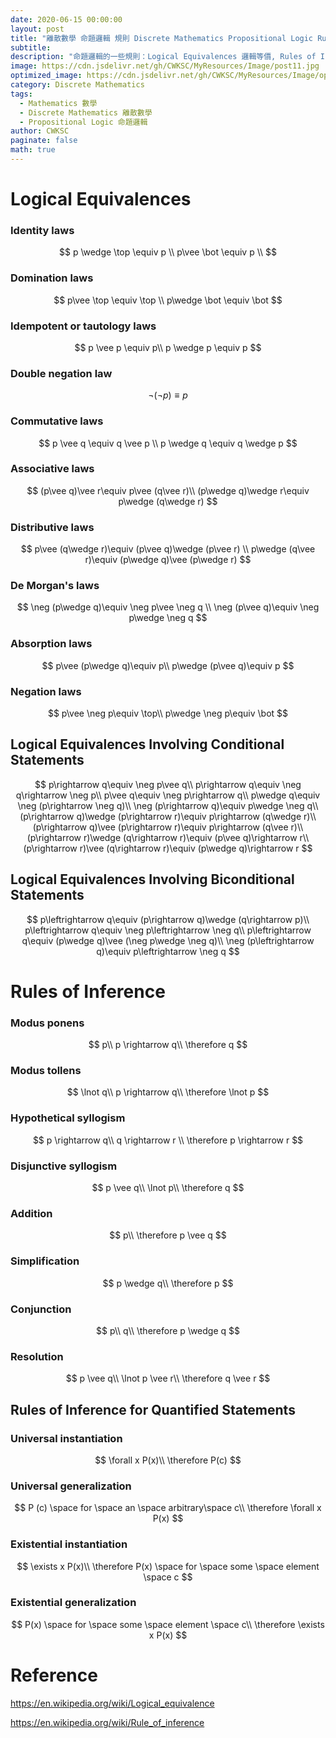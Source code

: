 ```yaml
---
date: 2020-06-15 00:00:00
layout: post
title: "離散數學 命題邏輯 規則 Discrete Mathematics Propositional Logic Rule"
subtitle: 
description: "命題邏輯的一些規則：Logical Equivalences 邏輯等價, Rules of Inference 推理規則"
image: https://cdn.jsdelivr.net/gh/CWKSC/MyResources/Image/post11.jpg
optimized_image: https://cdn.jsdelivr.net/gh/CWKSC/MyResources/Image/optimized/post11_opt.jpg
category: Discrete Mathematics
tags: 
  - Mathematics 數學
  - Discrete Mathematics 離散數學
  - Propositional Logic 命題邏輯
author: CWKSC
paginate: false
math: true
---
```


# Logical Equivalences

### Identity laws

$$
p \wedge \top \equiv p \\
p\vee \bot \equiv p \\
$$

### Domination laws

$$
p\vee \top \equiv \top \\
p\wedge \bot \equiv \bot
$$

### Idempotent or tautology laws

$$
p \vee p \equiv p\\
p \wedge p \equiv p
$$

### Double negation law

$$
\lnot (\lnot p) ≡ p
$$

### Commutative laws

$$
p \vee q \equiv q \vee p \\
p \wedge q \equiv q \wedge p
$$

### Associative laws

$$
(p\vee q)\vee r\equiv p\vee (q\vee r)\\
(p\wedge q)\wedge r\equiv p\wedge (q\wedge r)
$$

### Distributive laws

$$
p\vee (q\wedge r)\equiv (p\vee q)\wedge (p\vee r) \\
p\wedge (q\vee r)\equiv (p\wedge q)\vee (p\wedge r)
$$

### De Morgan's laws

$$
\neg (p\wedge q)\equiv \neg p\vee \neg q \\
\neg (p\vee q)\equiv \neg p\wedge \neg q
$$

### Absorption laws

$$
p\vee (p\wedge q)\equiv p\\
p\wedge (p\vee q)\equiv p
$$

### Negation laws

$$
p\vee \neg p\equiv \top\\
p\wedge \neg p\equiv \bot
$$

## Logical Equivalences Involving Conditional Statements

$$
p\rightarrow q\equiv \neg p\vee q\\
p\rightarrow q\equiv \neg q\rightarrow \neg p\\
p\vee q\equiv \neg p\rightarrow q\\
p\wedge q\equiv \neg (p\rightarrow \neg q)\\
\neg (p\rightarrow q)\equiv p\wedge \neg q\\
(p\rightarrow q)\wedge (p\rightarrow r)\equiv p\rightarrow (q\wedge r)\\
(p\rightarrow q)\vee (p\rightarrow r)\equiv p\rightarrow (q\vee r)\\
(p\rightarrow r)\wedge (q\rightarrow r)\equiv (p\vee q)\rightarrow r\\
(p\rightarrow r)\vee (q\rightarrow r)\equiv (p\wedge q)\rightarrow r
$$

## Logical Equivalences Involving Biconditional Statements

$$
p\leftrightarrow  q\equiv (p\rightarrow q)\wedge (q\rightarrow p)\\
p\leftrightarrow  q\equiv \neg p\leftrightarrow  \neg q\\
p\leftrightarrow  q\equiv (p\wedge q)\vee (\neg p\wedge \neg q)\\
\neg (p\leftrightarrow  q)\equiv p\leftrightarrow  \neg q
$$

# Rules of Inference

### Modus ponens

$$
p\\
p \rightarrow q\\
\therefore q
$$

### Modus tollens

$$
\lnot q\\
p \rightarrow q\\
\therefore \lnot p
$$

### Hypothetical syllogism

$$
p \rightarrow q\\
q \rightarrow r \\
\therefore p \rightarrow r
$$

### Disjunctive syllogism

$$
p \vee q\\
\lnot p\\
\therefore q
$$

### Addition

$$
p\\
\therefore p \vee q
$$

### Simplification

$$
p \wedge q\\
\therefore p
$$

### Conjunction

$$
p\\
q\\
\therefore p \wedge q
$$

### Resolution

$$
p \vee q\\
\lnot p \vee r\\
\therefore q \vee r
$$

## Rules of Inference for Quantified Statements

### Universal instantiation

$$
\forall x P(x)\\
\therefore P(c)
$$

### Universal generalization

$$
P (c) \space for \space an \space arbitrary\space  c\\
\therefore \forall x P(x)
$$

### Existential instantiation

$$
\exists x P(x)\\
\therefore P(x) \space for \space some \space element \space c
$$

### Existential generalization

$$
P(x) \space for \space some \space element \space c\\
\therefore \exists x P(x)
$$

# Reference

https://en.wikipedia.org/wiki/Logical_equivalence

https://en.wikipedia.org/wiki/Rule_of_inference